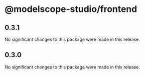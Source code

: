 # @modelscope-studio/frontend

## 0.3.1

No significant changes to this package were made in this release.

## 0.3.0

No significant changes to this package were made in this release.

